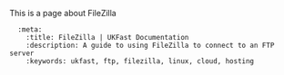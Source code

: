 This is a page about FileZilla

```eval_rst
  :meta:
    :title: FileZilla | UKFast Documentation
    :description: A guide to using FileZilla to connect to an FTP server
    :keywords: ukfast, ftp, filezilla, linux, cloud, hosting
